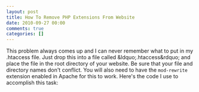 ```yaml
---
layout: post
title: How To Remove PHP Extensions From Website
date: 2010-09-27 00:00
comments: true
categories: []
---
```

<p>This problem always comes up and I can never remember what to put in my .htaccess file. Just drop this into a file called &amp;ldquo;.htaccess&amp;rdquo; and place the file in the root directory of your website. Be sure that your file and directory names don't conflict. You will also need to have the <code>mod-rewrite</code> extension enabled in Apache for this to work. Here's the code I use to accomplish this task:</p>

<script src="https://gist.github.com/628543.js.js"> </script>
